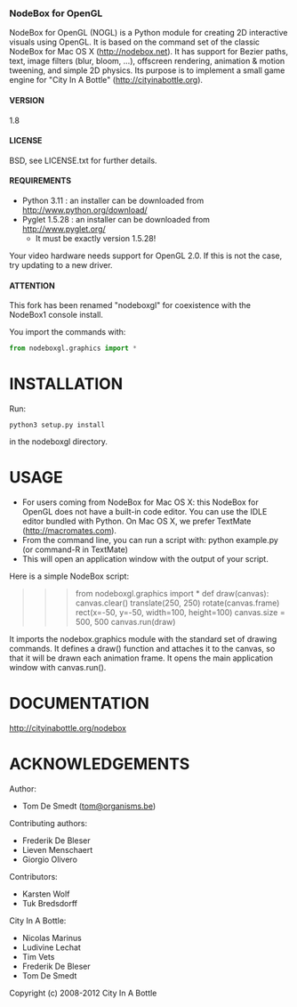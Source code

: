 <!-- $theme: default -->

### NodeBox for OpenGL


NodeBox for OpenGL (NOGL) is a Python module for creating 2D interactive visuals using OpenGL. It is based on the command set of the classic NodeBox for Mac OS X (http://nodebox.net). It has support for Bezier paths, text, image filters (blur, bloom, ...), offscreen rendering, animation & motion tweening, and simple 2D physics. Its purpose is to implement a small game engine for "City In A Bottle" (http://cityinabottle.org).

#### VERSION

1.8

#### LICENSE

BSD, see LICENSE.txt for further details.

#### REQUIREMENTS

- Python 3.11 : an installer can be downloaded from http://www.python.org/download/
- Pyglet 1.5.28  : an installer can be downloaded from http://www.pyglet.org/
	- It must be exactly version 1.5.28!

Your video hardware needs support for OpenGL 2.0.
If this is not the case, try updating to a new driver.


#### ATTENTION

This fork has been renamed "nodeboxgl" for coexistence with the NodeBox1 console install.

You import the commands with:

```python
from nodeboxgl.graphics import *
```


INSTALLATION
============

Run:

`python3 setup.py install`

in the nodeboxgl directory.


USAGE
=====

- For users coming from NodeBox for Mac OS X: this NodeBox for OpenGL does not have a built-in code editor. You can use the IDLE editor bundled with Python. On Mac OS X, we prefer TextMate (http://macromates.com).
- From the command line, you can run a script with: python example.py (or command-R in TextMate)
- This will open an application window with the output of your script.

Here is a simple NodeBox script:

>>> from nodeboxgl.graphics import *
>>> def draw(canvas):
>>>     canvas.clear()
>>>     translate(250, 250)
>>>     rotate(canvas.frame)
>>>     rect(x=-50, y=-50, width=100, height=100)
>>> canvas.size = 500, 500
>>> canvas.run(draw)

It imports the nodebox.graphics module with the standard set of drawing commands. It defines a draw() function and attaches it to the canvas, so that it will be drawn each animation frame. It opens the main application window with canvas.run().

DOCUMENTATION
=============

http://cityinabottle.org/nodebox

ACKNOWLEDGEMENTS
================

Author: 
- Tom De Smedt (tom@organisms.be)

Contributing authors:
- Frederik De Bleser
- Lieven Menschaert
- Giorgio Olivero

Contributors:
- Karsten Wolf
- Tuk Bredsdorff

City In A Bottle:
- Nicolas Marinus
- Ludivine Lechat
- Tim Vets
- Frederik De Bleser
- Tom De Smedt

Copyright (c) 2008-2012 City In A Bottle
